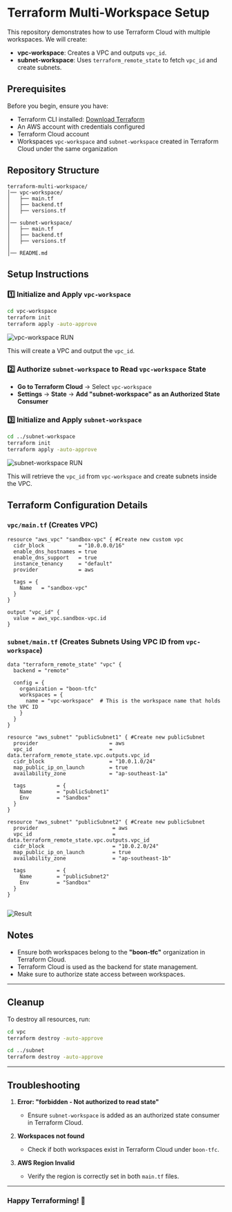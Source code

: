 # Terraform Multi-Workspace Setup

This repository demonstrates how to use Terraform Cloud with multiple workspaces. We will create:

- **vpc-workspace**: Creates a VPC and outputs `vpc_id`.
- **subnet-workspace**: Uses `terraform_remote_state` to fetch `vpc_id` and create subnets.

## Prerequisites

Before you begin, ensure you have:

- Terraform CLI installed: [Download Terraform](https://developer.hashicorp.com/terraform/downloads)
- An AWS account with credentials configured
- Terraform Cloud account
- Workspaces `vpc-workspace` and `subnet-workspace` created in Terraform Cloud under the same organization

## Repository Structure

```
terraform-multi-workspace/
│── vpc-workspace/
│   ├── main.tf
│   ├── backend.tf
│   ├── versions.tf
│
│── subnet-workspace/
│   ├── main.tf
│   ├── backend.tf
│   ├── versions.tf
│
│── README.md
```

## Setup Instructions

### 1️⃣ Initialize and Apply `vpc-workspace`

```bash
cd vpc-workspace
terraform init
terraform apply -auto-approve
```
![vpc-workspace RUN](vpc/vpc-workspace.png)

This will create a VPC and output the `vpc_id`.

### 2️⃣ Authorize `subnet-workspace` to Read `vpc-workspace` State

- **Go to Terraform Cloud** → Select `vpc-workspace`
- **Settings** → **State** → **Add "subnet-workspace" as an Authorized State Consumer**

### 3️⃣ Initialize and Apply `subnet-workspace`

```bash
cd ../subnet-workspace
terraform init
terraform apply -auto-approve
```
![subnet-workspace RUN](subnet/subnet-workspace.png)

This will retrieve the `vpc_id` from `vpc-workspace` and create subnets inside the VPC.

## Terraform Configuration Details

### `vpc/main.tf` (Creates VPC)

```hcl
resource "aws_vpc" "sandbox-vpc" { #Create new custom vpc
  cidr_block           = "10.0.0.0/16"
  enable_dns_hostnames = true
  enable_dns_support   = true
  instance_tenancy     = "default"
  provider             = aws

  tags = {
    Name   = "sandbox-vpc"
  }
}

output "vpc_id" {
  value = aws_vpc.sandbox-vpc.id
}
```


### `subnet/main.tf` (Creates Subnets Using VPC ID from `vpc-workspace`)

```hcl
data "terraform_remote_state" "vpc" {
  backend = "remote"

  config = {
    organization = "boon-tfc"
    workspaces = {
      name = "vpc-workspace"  # This is the workspace name that holds the VPC ID
    }
  }
}

resource "aws_subnet" "publicSubnet1" { #Create new publicSubnet
  provider                       = aws
  vpc_id                         = data.terraform_remote_state.vpc.outputs.vpc_id
  cidr_block                     = "10.0.1.0/24"
  map_public_ip_on_launch        = true
  availability_zone              = "ap-southeast-1a"
  
  tags          = {
    Name        = "publicSubnet1"
    Env         = "Sandbox"
  }
}

resource "aws_subnet" "publicSubnet2" { #Create new publicSubnet
  provider                        = aws
  vpc_id                          = data.terraform_remote_state.vpc.outputs.vpc_id
  cidr_block                      = "10.0.2.0/24"
  map_public_ip_on_launch         = true
  availability_zone               = "ap-southeast-1b"

  tags          = {
    Name        = "publicSubnet2"
    Env         = "Sandbox"
  }
}


```
![Result](vpc/aws-vpc.png)

## Notes

- Ensure both workspaces belong to the **"boon-tfc"** organization in Terraform Cloud.
- Terraform Cloud is used as the backend for state management.
- Make sure to authorize state access between workspaces.

---

## Cleanup

To destroy all resources, run:

```bash
cd vpc
terraform destroy -auto-approve

cd ../subnet
terraform destroy -auto-approve
```

---

## Troubleshooting

1. **Error: "forbidden - Not authorized to read state"**

   - Ensure `subnet-workspace` is added as an authorized state consumer in Terraform Cloud.

2. **Workspaces not found**

   - Check if both workspaces exist in Terraform Cloud under `boon-tfc`.

3. **AWS Region Invalid**

   - Verify the region is correctly set in both `main.tf` files.

---

### Happy Terraforming! 🚀

